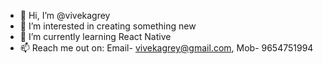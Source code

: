 - 👋 Hi, I’m @vivekagrey
- 👀 I’m interested in creating something new
- 🌱 I’m currently learning React Native
- 📫 Reach me out on: Email- vivekagrey@gmail.com, Mob- 9654751994

<!---
vivekagrey/vivekagrey is a ✨ special ✨ repository because its `README.md` (this file) appears on your GitHub profile.
You can click the Preview link to take a look at your changes.
--->

